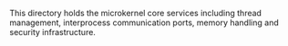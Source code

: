This directory holds the microkernel core services including thread management,
interprocess communication ports, memory handling and security infrastructure.
